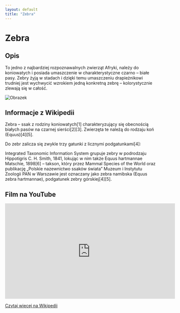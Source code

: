 ```yaml
---
layout: default
title: "Zebra"
---
```


# Zebra

## Opis

To jedno z najbardziej rozpoznawalnych zwierząt Afryki, należy do koniowatych i posiada umaszczenie w charakterystyczne czarno – białe pasy. Zebry żyją w stadach i dzięki temu umaszczeniu drapieżnikowi trudniej jest wychwycić wzrokiem jedną konkretną zebrę – kolorystycznie zlewają się w całość.

![Obrazek](https://afryka.biz.pl/wp-content/uploads/2019/02/zebra-1024x683.jpg)

## Informacje z Wikipedii

Zebra – ssak z rodziny koniowatych[1] charakteryzujący się obecnością białych pasów na czarnej sierści[2][3]. Zwierzęta te należą do rodzaju koń (Equus)[4][5].

Do zebr zalicza się zwykle trzy gatunki z licznymi podgatunkami[4]:

Integrated Taxonomic Information System grupuje zebry w podrodzaju Hippotigris C. H. Smith, 1841, lokując w nim także Equus hartmannae Matschie, 1898[6] – takson, który przez Mammal Species of the World oraz publikację „Polskie nazewnictwo ssaków świata” Muzeum i Instytutu Zoologii PAN w Warszawie jest oznaczany jako zebra namibska (Equus zebra hartmannae), podgatunek zebry górskiej[4][5].


## Film na YouTube

<iframe width="560" height="315" src="https://www.youtube.com/embed/c-m4ropKOJU" frameborder="0" allow="accelerometer; autoplay; clipboard-write; encrypted-media; gyroscope; picture-in-picture" allowfullscreen></iframe>

[Czytaj więcej na Wikipedii](https://pl.wikipedia.org/wiki/Zebra)
